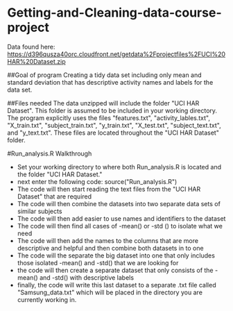 # Getting-and-Cleaning-data-course-project

Data found here: 
https://d396qusza40orc.cloudfront.net/getdata%2Fprojectfiles%2FUCI%20HAR%20Dataset.zip 

##Goal of program
Creating a tidy data set including only mean and standard deviation that has descriptive activity names and labels for the data set.

##Files needed
The data unzipped will include the folder "UCI HAR Dataset". This folder is assumed to be included in your working directory. 
The program explicitly uses the files "features.txt", "activity_lables.txt", "X_train.txt", "subject_train.txt", "y_train.txt", 
"X_test.txt", "subject_text.txt", and "y_text.txt". These files are located throughout the "UCI HAR Dataset" folder.

#Run_analysis.R Walkthrough

* Set your working directory to where both Run_analysis.R is located and the folder "UCI HAR Dataset."
* next enter the following code: source("Run_analysis.R")
* The code will then start reading the text files from the "UCI HAR Dataset" that are required
* The code will then combine the datasets into two separate data sets of similar subjects
* The code will then add easier to use names and identifiers to the dataset
* The code will then find all cases of -mean() or -std () to isolate what we need
* The code will then add the names to the columns that are more descriptive and helpful and then combine both datasets in to one
* The code will the separate the big dataset into one that only includes those isolated -mean() and -std() that we are looking for
* the code will then create a separate dataset that only consists of the -mean() and -std() with descriptive labels
* finally, the code will write this last dataset to a separate .txt file called "Samsung_data.txt" which will be placed in the 
  directory you are currently working in.
